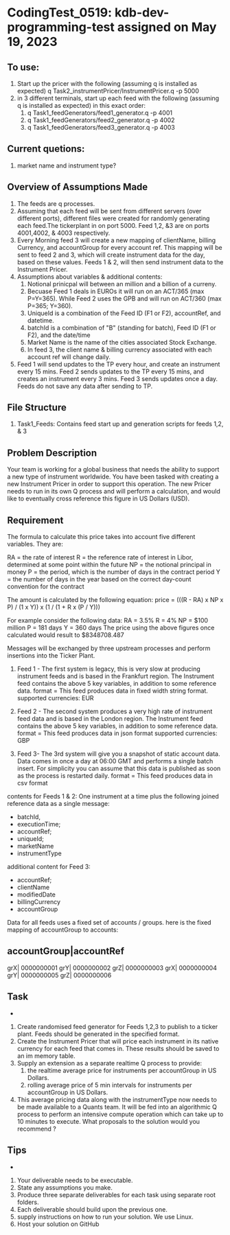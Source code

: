 # CodingTest_0519: kdb-dev-programming-test assigned on May 19, 2023

## To use:
1. Start up the pricer with the following (assuming q is installed as expected)
   q Task2_instrumentPricer/InstrumentPricer.q -p 5000
2. in 3 different terminals, start up  each feed with the following (assuming q is installed as expected) in this exact order:
   1. q Task1_feedGenerators/feed1_generator.q -p 4001
   2. q Task1_feedGenerators/feed2_generator.q -p 4002
   3. q Task1_feedGenerators/feed3_generator.q -p 4003

## Current quetions:
1. market name and instrument type? 

## Overview of Assumptions Made

1. The feeds are q processes. 
2. Assuming that each feed will be sent from different servers (over different ports), different files were created for randomly generating each feed.The tickerplant in on port 5000. Feed 1,2, &3 are on ports 4001,4002, & 4003 respectively.
3. Every Morning feed 3 will create a new mapping of clientName, billing Currency, and accountGroup for every account ref. This mapping will be sent to feed 2 and 3, which will create instrument data for the day, based on these values. Feeds 1 & 2, will then send instrument data to the Instrument Pricer.   
3. Assumptions about variables & additional contents:
   1. Notional prinicpal will between an million and a billion of a curreny.
   2. Becuase Feed 1 deals in EUROs it will run on an ACT/365 (max P=Y=365). While Feed 2 uses the GPB and will run on ACT/360 (max P=365; Y=360).
   3. UniqueId is a combination of the Feed ID (F1 or F2), accountRef, and datetime. 
   4. batchId is a combination of "B" (standing for batch), Feed ID (F1 or F2), and the date/time
   5. Market Name is the name of the cities associated Stock Exchange. 
   6. In feed 3, the client name & billing currency associated with each account ref will change daily.  
6. Feed 1 will send updates to the TP every hour, and create an instrument every 15 mins. Feed 2 sends updates to the TP every 15 mins, and creates an instrument every 3 mins. Feed 3 sends updates once a day. Feeds do not save any data after sending to TP.


## File Structure
1. Task1_Feeds: Contains feed start up and generation scripts for feeds 1,2, & 3


## Problem Description

Your team is working for a global business that needs the ability to support a new type of instrument worldwide.
You have been tasked with creating a new Instrument Pricer in order to support this operation.
The new Pricer needs to run in its own Q process and will perform a calculation, and would like to
eventually cross reference this figure in US Dollars (USD).

## Requirement

The formula to calculate this price takes into account five different variables. They are:

RA = the rate of interest
R = the reference rate of interest in Libor, determined at some point within the future
NP = the notional principal in money
P = the period, which is the number of days in the contract period
Y = the number of days in the year based on the correct day-count convention for the contract

The amount is calculated by the following equation:
price = (((R - RA) x NP x P) / (1 x Y)) x (1 / (1 + R x (P / Y)))

For example consider the following data:
RA = 3.5%
R = 4%
NP = $100 million
P = 181 days
Y = 360 days
The price using the above figures once calculated would result to $8348708.487

Messages will be exchanged by three upstream processes and perform insertions into the Ticker Plant.
1. Feed 1 - The first system is legacy, this is very slow at producing instrument feeds and is based in the Frankfurt region.
   The Instrument feed contains the above 5 key variables, in addition to some reference data.
   format = This feed produces data in fixed width string format.
   supported currencies: EUR

2. Feed 2 - The second system produces a very high rate of instrument feed data and is based in the London region.
   The Instrument feed contains the above 5 key variables, in addition to some reference data.
   format = This feed produces data in json format
   supported currencies: GBP

3. Feed 3- The 3rd system will give you a snapshot of static account data.
   Data comes in once a day at 06:00 GMT and performs a single batch insert. For simplicity you can assume that this data is published as soon as the process is restarted daily.
   format = This feed produces data in csv format

contents for Feeds 1 & 2: One instrument at a time plus the following joined reference data as a single message:

- batchId,
- executionTime;
- accountRef;
- uniqueId;
- marketName
- instrumentType

additional content for Feed 3:
- accountRef;
- clientName
- modifiedDate
- billingCurrency
- accountGroup

Data for all feeds uses a fixed set of accounts / groups. here is the fixed mapping of accountGroup to accounts:

accountGroup|accountRef
-----------------------
grX| 0000000001
grY| 0000000002
grZ| 0000000003
grX| 0000000004
grY| 0000000005
grZ| 0000000006

## Task
-
1. Create randomised feed generator for Feeds 1,2,3 to publish to a ticker plant.
   Feeds should be generated in the specified format.
2. Create the Instrument Pricer that will price each instrument in its native currency for each feed that comes in.
    These results should be saved to an im memory table.
3. Supply an extension as a separate realtime Q process to provide:
    1. the realtime average price for instruments per accountGroup in US Dollars.
    2. rolling average price of 5 min intervals for instruments per accountGroup in US Dollars.
4. This average pricing data along with the instrumentType now needs to be made available to a Quants team.
   It will be fed into an algorithmic Q process to perform an intensive compute operation which can
   take up to 10 minutes to execute.
   What proposals to the solution would you recommend ?

## Tips
-
1. Your deliverable needs to be executable.
2. State any assumptions you make.
3. Produce three separate deliverables for each task using separate root folders.
4. Each deliverable should build upon the previous one.
5. supply instructions on how to run your solution. We use Linux.
6. Host your solution on GitHub
